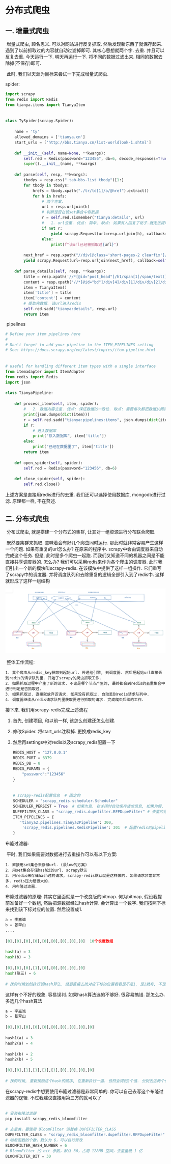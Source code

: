 # 分布式爬虫



## 一. 增量式爬虫

​		增量式爬虫, 顾名思义. 可以对网站进行反复抓取. 然后发现新东西了就保存起来. 遇到了以前抓取过的内容就自动过滤掉即可. 其核心思想就两个字. 去重. 并且可以反复去重. 今天运行一下. 明天再运行一下. 将不同的数据过滤出来. 相同的数据去除掉(不保存)即可. 

​		此时, 我们以天涯为目标来尝试一下完成增量式爬虫. 

spider: 

```python
import scrapy
from redis import Redis
from tianya.items import TianyaItem


class TySpider(scrapy.Spider):

    name = 'ty'
    allowed_domains = ['tianya.cn']
    start_urls = ['http://bbs.tianya.cn/list-worldlook-1.shtml']

    def __init__(self, name=None, **kwargs):
        self.red = Redis(password="123456", db=6, decode_responses=True)
        super().__init__(name, **kwargs)

    def parse(self, resp, **kwargs):
        tbodys = resp.css(".tab-bbs-list tbody")[1:]
        for tbody in tbodys:
            hrefs = tbody.xpath("./tr/td[1]/a/@href").extract()
            for h in hrefs:
                # 两个方案.
                url = resp.urljoin(h)
                # 判断是否在该set集合中有数据
                r = self.red.sismember("tianya:details", url)  
                #   1. url去重. 优点: 简单, 缺点: 如果有人回复了帖子.就无法提取到最新的数据了
                if not r:
                    yield scrapy.Request(url=resp.urljoin(h), callback=self.parse_details)
                else:
                    print(f"该url已经被抓取过{url}")

        next_href = resp.xpath("//div[@class='short-pages-2 clearfix']/div[@class='links']/a[last()]/@href").extract_first()
        yield scrapy.Request(url=resp.urljoin(next_href), callback=self.parse)

    def parse_details(self, resp, **kwargs):
        title = resp.xpath('//*[@id="post_head"]/h1/span[1]/span/text()').extract_first()
        content = resp.xpath('//*[@id="bd"]/div[4]/div[1]/div/div[2]/div[1]/text()').extract_first()
        item = TianyaItem()
        item['title'] = title
        item['content'] = content
        # 提取完数据. 该url进入redis
        self.red.sadd("tianya:details", resp.url)  
        return item

```

​	pipelines

```python
# Define your item pipelines here
#
# Don't forget to add your pipeline to the ITEM_PIPELINES setting
# See: https://docs.scrapy.org/en/latest/topics/item-pipeline.html


# useful for handling different item types with a single interface
from itemadapter import ItemAdapter
from redis import Redis
import json

class TianyaPipeline:

    def process_item(self, item, spider):
        #   2. 数据内容去重. 优点: 保证数据的一致性. 缺点: 需要每次都把数据从网页中提取出来
        print(json.dumps(dict(item)))
        r = self.red.sadd("tianya:pipelines:items", json.dumps(dict(item)))
        if r:
            # 进入数据库
            print("存入数据库", item['title'])
        else:
            print("已经在数据里了", item['title'])
        return item

    def open_spider(self, spider):
        self.red = Redis(password="123456", db=6)

    def close_spider(self, spider):
        self.red.close()

```

上述方案是直接用redis进行的去重. 我们还可以选择使用数据库, mongodb进行过滤. 原理都一样, 不在赘述. 



## 二. 分布式爬虫

​		分布式爬虫, 就是搭建一个分布式的集群, 让其对一组资源进行分布联合爬取. 

​		既然要集群来抓取. 意味着会有好几个爬虫同时运行. 那此时就非常容易产生这样一个问题. 如果有重复的url怎么办?  在原来的程序中. scrapy中会由调度器来自动完成这个任务. 但是, 此时是多个爬虫一起跑. 而我们又知道不同的机器之间是不能直接共享调度器的. 怎么办? 我们可以采用redis来作为各个爬虫的调度器. 此时我们引出一个新的模块叫scrapy-redis. 在该模块中提供了这样一组操作. 它们重写了scrapy中的调度器. 并将调度队列和去除重复的逻辑全部引入到了redis中. 这样就形成了这样一组结构

![image-20210812152215427](image-20210812152215427.png)

​	整体工作流程:

	1. 某个爬虫从redis_key获取到起始url. 传递给引擎, 到调度器. 然后把起始url直接丢到redis的请求队列里. 开始了scrapy的爬虫抓取工作.  
 	2. 如果抓取过程中产生了新的请求. 不论是哪个节点产生的, 最终都会到redis的去重集合中进行判定是否抓取过. 
 	3. 如果抓取过. 直接就放弃该请求. 如果没有抓取过. 自动丢到redis请求队列中. 
 	4. 调度器继续从redis请求队列里获取要进行抓取的请求. 完成爬虫后续的工作. 

接下来. 我们用scrapy-redis完成上述流程

1. 首先, 创建项目, 和以前一样, 该怎么创建还怎么创建. 

2. 修改Spider. 将start_urls注释掉. 更换成redis_key

3. 然后再settings中对redis以及scrapy_redis配置一下

    ```python
    REDIS_HOST = "127.0.0.1"
    REDIS_PORT = 6379
    REDIS_DB = 8
    REDIS_PARAMS = {
        "password":"123456"
    }
    
    
    # scrapy-redis配置信息  # 固定的
    SCHEDULER = "scrapy_redis.scheduler.Scheduler"
    SCHEDULER_PERSIST = True  # 如果为真. 在关闭时自动保存请求信息, 如果为假, 则不保存请求信息
    DUPEFILTER_CLASS = "scrapy_redis.dupefilter.RFPDupeFilter" # 去重的逻辑. 要用redis的
    ITEM_PIPELINES = {
       'tianya2.pipelines.Tianya2Pipeline': 300,
        'scrapy_redis.pipelines.RedisPipeline': 301  # 配置redis的pipeline
    }
    
    ```

布隆过滤器:

​	平时, 我们如果需要对数据进行去重操作可以有以下方案: 

	1. 直接用set集合来存储url. (最low的方案)
 	2. 用set集合存储hash过的url. scrapy默认
 	3. 用redis来存储hash过的请求, scrapy-redis默认就是这样做的. 如果请求非常非常多. redis压力是很大的.
 	4. 用布隆过滤器. 

布隆过滤器的原理: 其实它里面就是一个改良版的bitmap. 何为bitmap, 假设我提前准备好一个数组, 然后把源数据经过hash计算. 会计算出一个数字. 我们按照下标来找到该下标对应的位置. 然后设置成1. 

```python
a = 李嘉诚
b = 张翠山
....

[0],[0],[0],[0],[0],[0],[0],[0],[0]  10个长度数组

hash(a) = 3
hash(b) = 3

[0],[0],[0],[1],[0],[0],[0],[0],[0] 
hash(张三) = 6

# 找的时候依然执行该hash算法. 然后直接去找对应下标的位置看看是不是1. 是1就有, 不是1就没有
```

这样有个不好的现象. 容易误判. 如果hash算法选的不够好. 很容易搞错. 那怎么办. 多选几个hash算法

```python
a = 李嘉诚
b = 张翠山

[0],[0],[0],[0],[0],[0],[0],[0],[0],[0]

hash1(a) = 3
hash2(a) = 4

hash1(b) = 2
hash2(b) = 5

[0],[0],[1],[1],[1],[1],[0],[0],[0],[0]

# 找的时候, 重新按照这个hash的顺序, 在重新执行一遍. 依然会得到2个值. 分别去这两个位置看是否是1. 如果全是1, 就有,  如果有一个是0, 就没有. 
```

在scrapy-redis中想要使用布隆过滤器是非常简单的. 你可以自己去写这个布隆过滤器的逻辑. 不过我建议直接用第三方的就可以了

```python

# 安装布隆过滤器
pip install scrapy_redis_bloomfilter

# 去重类，要使用 BloomFilter 请替换 DUPEFILTER_CLASS
DUPEFILTER_CLASS = "scrapy_redis_bloomfilter.dupefilter.RFPDupeFilter"
# 哈希函数的个数，默认为 6，可以自行修改
BLOOMFILTER_HASH_NUMBER = 6
# BloomFilter 的 bit 参数，默认 30，占用 128MB 空间，去重量级 1 亿
BLOOMFILTER_BIT = 30	
```

